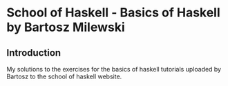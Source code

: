 # School of Haskell - Basics of Haskell by Bartosz Milewski

## Introduction
My solutions to the exercises for the basics of haskell tutorials uploaded by Bartosz to the school of haskell website. 